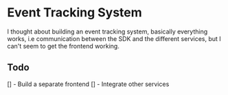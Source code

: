 # Event Tracking System

I thought about building an event tracking system, basically everything works, i.e communication between the SDK and the different services, but I can't seem to get the frontend working.

## Todo

[]	- Build a separate frontend
[]	- Integrate other services